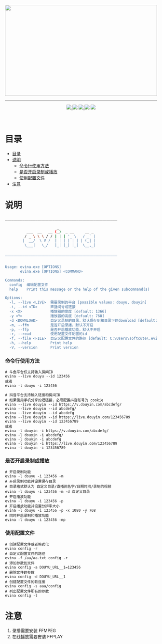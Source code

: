 <div style="width: 100%;height: 300px;">
    <img src="https://raw.gitmirror.com/SuperTreasure/evina/master/.github/image.jpg" style="width: 100%;object-fit:cover">
</div>

<div align="center">
    <hr/>
    <a href="https://github.com/SuperTreasure/evina">
        <img src="https://img.shields.io/badge/GitHub-SuperTreasure%2Fevina-1707320?logo=github">
    </a>
    <img src="https://img.shields.io/github/last-commit/SuperTreasure/evina?logo=github">
    <a href="https://github.com/SuperTreasure/evina/releases">
        <img src="https://img.shields.io/github/v/release/SuperTreasure/evina?logo=github">
    </a>
    <img src="https://img.shields.io/github/release-date/SuperTreasure/evina?logo=github">
    <img src="https://img.shields.io/github/license/SuperTreasure/evina">
</div><br><br>

# 目录

-   [目录](#目录)
-   [说明](#说明)
    -   [命令行使用方法](#命令行使用方法)
    -   [是否开启录制或播放](#是否开启录制或播放)
    -   [使用配置文件](#使用配置文件)
-   [注意](#注意)

# 说明

```bash
____________________________________________________

                        _
          ___  __   __ (_)  _ __     __ _
         / _ \ \ \ / / | | | '_ \   / _` |
        |  __/  \ V /  | | | | | | | (_| |
         \___|   \_/   |_| |_| |_|  \__,_|

____________________________________________________


Usage: evina.exe [OPTIONS]
       evina.exe [OPTIONS] <COMMAND>

Commands:
  config  编辑配置文件
  help    Print this message or the help of the given subcommand(s)

Options:
  -l, --live <LIVE>  需要录制的平台 [possible values: douyu, douyin]
  -i, --id <ID>      直播间号或链接
  -x <X>             播放器的宽度 [default: 1366]
  -y <Y>             播放器的高度 [default: 768]
  -d <DOWNLOAD>      自定义录制的目录，默认保存到根目录下的download [default: /download]
  -m, --ffm          是否开启录播，默认不开启
  -p, --ffp          是否开启播放功能，默认不开启
  -r, --read         使用配置文件配置的id
  -f, --file <FILE>  自定义配置文件的路径 [default: C:\Users\softcute\.evina\config]
  -h, --help         Print help
  -V, --version      Print version

```

### 命令行使用方法

```shell
# 斗鱼平台仅支持输入房间ID
evina --live douyu --id 123456
或者
evina -l douyu -i 123456

# 抖音平台支持输入链接和房间ID
# 如果使用手机分享的短链接，必须配置抖音账号的 cookie
evina --live douyin --id https://v.douyin.com/abcdefg/
evina --live douyin --id abcdefg/
evina --live douyin --id abcdefg
evina --live douyin --id https://live.douyin.com/123456789
evina --live douyin --id 123456789
或者
evina -l douyin -i https://v.douyin.com/abcdefg/
evina -l douyin -i abcdefg/
evina -l douyin -i abcdefg
evina -l douyin -i https://live.douyin.com/123456789
evina -l douyin -i 123456789
```

### 是否开启录制或播放

```shell
# 开启录制功能
evina -l douyu -i 123456 -m
# 开启录制功能并设置保存目录
# 目录格式默认为 自定义目录/直播间名字/日期时间/录制的视频
evina -l douyu -i 123456 -m -d 自定义目录
# 开启播放功能
evina -l douyu -i 123456 -p
# 开启播放功能并设置分辨率大小
evina -l douyu -i 123456 -p -x 1080 -y 768
# 同时开启录制和播放功能
evina -l douyu -i 123456 -mp
```

### 使用配置文件

```shell
# 创建配置文件或者格式化
evina config -r
# 自定义配置文件的路径
evina -f /aa/aa.txt config -r
# 添加参数到文件
evina config -a DOUYU_URL__1=123456
# 删除文件的参数
evina config -d DOUYU_URL__1
# 创建配置文件的软连接
evina config -s aaa/config
# 列出配置文件所有的参数
evina config -l
```

# 注意

1.  录播需要安装 FFMPEG
2.  在线播放需要安装 FFPLAY
